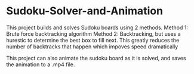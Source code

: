 # Sudoku-Solver-and-Animation
This project builds and solves Sudoku boards using 2 methods.
    Method 1: Brute force backtracking algorithm
    Method 2: Backtracking, but uses a hurestic to determine the best box to fill next.  This greatly reduces the number of backtracks that happen which impoves               speed dramatically

This project can also animate the sudoku board as it is solved, and saves the animation to a .mp4 file.
